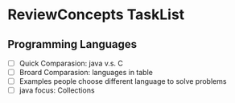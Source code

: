# ReviewConcepts TaskList
## Programming Languages
- [ ] Quick Comparasion: java v.s. C
- [ ] Broard Comparasion: languages in table
- [ ] Examples people choose different language to solve problems
- [ ] java focus: Collections
